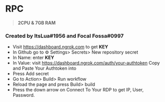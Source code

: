 # RPC

> **2CPU & 7GB RAM**

### Created by ItsLua#1956 and Focal Fossa#0997

* Visit https://dashboard.ngrok.com to get **KEY**
* In Github go to ⚙ Settings> Secrets> New repository secret
* In Name: enter **KEY**
* In Value: visit https://dashboard.ngrok.com/auth/your-authtoken Copy and Paste Your Authtoken into
* Press Add secret
* Go to Action> Build> Run workflow
* Reload the page and press Build> build
* Press the down arrow on Connect To Your RDP to get IP, User, Password.
